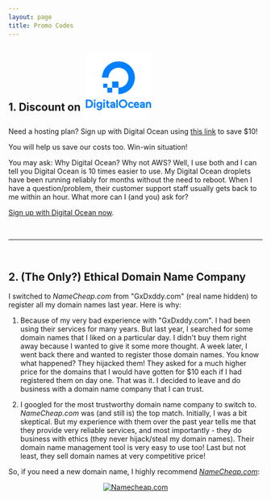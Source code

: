```yaml
---
layout: page
title: Promo Codes
---
```


## 1. Discount on &nbsp;<img src="/img/DO_Logo_Vertical_Blue-6321464d.png" height="130" width="130" alt="Digital Ocean" style="vertical-align: -60%" />


Need a hosting plan? Sign up with Digital Ocean using [this link](https://m.do.co/c/841d01dfa2fb) to save $10!

You will help us save our costs too. Win-win situation!

You may ask: Why Digital Ocean? Why not AWS? Well, I use both and I can tell you Digital Ocean is 
10 times easier to use. My Digital Ocean droplets have been running reliably for months without the need to reboot.
When I have a question/problem, their customer support staff usually gets back to me within an hour. 
What more can I (and you) ask for?

[Sign up with Digital Ocean now](https://m.do.co/c/841d01dfa2fb).

&nbsp;
&nbsp;
&nbsp;


***

&nbsp;

## 2. (The Only?) Ethical Domain Name Company

I switched to *NameCheap.com* from "GxDxddy.com" (real name hidden) to register all my domain names last year. Here is why:

1. Because of my very bad experience with "GxDxddy.com". I had been using their services for many years. 
But last year, I searched for some domain names that I liked on a particular day. I didn't buy them right away because I wanted 
to give it some more thought. A week later, I went back there and wanted to register those domain names. You know what happened?
They hijacked them! They asked for a much higher price for the domains that I would have gotten for $10 each 
if I had registered them on day one.
That was it. I decided to leave and do business with a domain name company that I can trust.

2. I googled for the most trustworthy domain name company to switch to. *NameCheap.com* was (and still is) the top match. 
Initially, I was a bit skeptical. But my experience with them over the past year tells me that they provide very reliable services,
and most importantly - they do business with ethics (they never hijack/steal my domain names). Their domain name management tool is very easy to use too! Last but not least, they sell domain names at very competitive price!

So, if you need a new domain name, I highly recommend *[NameCheap.com](https:&#x2F;&#x2F;www.namecheap.com&#x2F;?aff=104719)*:

<center>
<!-- BEGIN LINK --><a href="https:&#x2F;&#x2F;www.namecheap.com&#x2F;?aff=104719"><img src="http:&#x2F;&#x2F;files.namecheap.com&#x2F;graphics&#x2F;linkus&#x2F;200x200-1.gif" width="200" height="200" border="0" alt="Namecheap.com"></a><!-- END LINK -->
</center>
